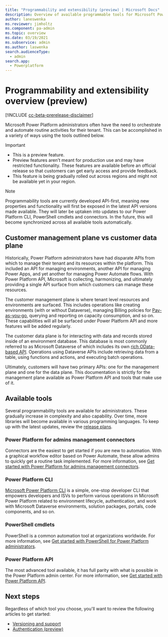 ```yaml
---
title: "Programmability and extensibility (preview) | Microsoft Docs"
description: Overview of available programmable tools for Microsoft Power Platform administrators
author: laneswenka
ms.reviewer: jimholtz
ms.component: pa-admin
ms.topic: overview
ms.date: 03/19/2021
ms.subservice: admin
ms.author: laswenka
search.audienceType: 
  - admin
search.app:
  - Powerplatform
---
```


# Programmability and extensibility overview (preview)

[!INCLUDE [cc-beta-prerelease-disclaimer](../includes/cc-beta-prerelease-disclaimer.md)]

Microsoft Power Platform administrators often have the need to orchestrate and automate routine activities for their tenant.  This can be accomplished in a variety of ways using the tools outlined below.  

> [!IMPORTANT]
> - This is a preview feature.
> - Preview features aren’t meant for production use and may have restricted functionality. These features are available before an official release so that customers can get early access and provide feedback.
> - This feature is being gradually rolled out across regions and might not be available yet in your region.

> [!NOTE]
> Programmability tools are currently developed API-first, meaning new properties and functionality will first be exposed in the latest API versions made available.  They will later be uptaken into updates to our Power Platform CLI, PowerShell cmdlets and connectors.  In the future, this will become synchronized across all available tools automatically.  

## Customer management plane vs customer data plane
Historically, Power Platform administrators have had disparate APIs from which to manage their tenant and its resources within the platform.  This included an API for managing environments, another API for managing Power Apps, and yet another for managing Power Automate flows.  With Power Platform API, Microsoft is collecting, harmonizing, and ultimately providing a single API surface from which customers can manage these resources.

The customer management plane is where tenant level resources and environments are surfaced.  This includes operations like creating environments (with or without Dataverse), managing Billing policies for [Pay-as-you-go](/power-platform/admin/pay-as-you-go-overview), querying and reporting on capacity consumption, and so on.  These capabilities will all be surfaced under Power Platform API and more features will be added regularly.  

The customer data plane is for interacting with data and records stored inside of an environment database.  This database is most commonly referred to as Microsoft Dataverse of which includes its own [rich OData-based API](/powerapps/developer/data-platform/webapi/overview).  Operations using Dataverse APIs include retrieving data from a table, using functions and actions, and executing batch operations.

Ultimately, customers will have two primary APIs: one for the management plane and one for the data plane.  This documentation is strictly for the management plane available as Power Platform API and tools that make use of it.

## Available tools
Several programmability tools are available for administrators.  These gradually increase in complexity and also capability.  Over time, more libraries will become available in various programming languages.  To keep up with the latest updates, review the [release plans](/dynamics365/release-plans/#microsoft-power-platform).

### Power Platform for admins management connectors
Connectors are the easiest to get started if you are new to automation.  With a graphical workflow editor based on Power Automate, these allow admins to quickly get a routine task implemented.  For more information, see [Get started with Power Platform for admins management connectors](connectors-getting-started.md).

### Power Platform CLI
[Microsoft Power Platform CLI](/powerapps/developer/data-platform/powerapps-cli) is a simple, one-stop developer CLI that empowers developers and ISVs to perform various operations in Microsoft Power Platform related to environment lifecycle, authentication, and work with Microsoft Dataverse environments, solution packages, portals, code components, and so on.

### PowerShell cmdlets
PowerShell is a common automation tool at organizations worldwide.  For more information, see [Get started with PowerShell for Power Platform administrators](powershell-getting-started.md).

### Power Platform API
The most advanced tool available, it has full parity with what is possible in the Power Platform admin center.  For more information, see [Get started with Power Platform API](/rest/api/power-platform).

## Next steps
Regardless of which tool you choose, you'll want to review the following articles to get started:

- [Versioning and support](programmability-versioning-support.md)
- [Authentication (preview)](programmability-authentication-v2.md)

